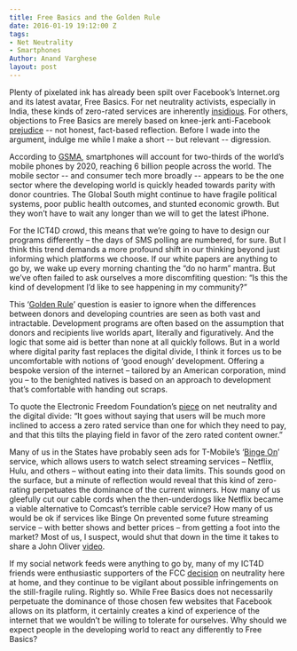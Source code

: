 ```yaml
---
title: Free Basics and the Golden Rule
date: 2016-01-19 19:12:00 Z
tags:
- Net Neutrality
- Smartphones
Author: Anand Varghese
layout: post
---
```


Plenty of pixelated ink has already been spilt over Facebook’s Internet.org and its latest avatar, Free Basics. For net neutrality activists, especially in India, these kinds of zero-rated services are inherently [insidious](http://thewire.in/2015/12/30/facebooks-rebuttal-to-mahesh-murthy-on-free-basics-with-replies-18235/). For others, objections to Free Basics are merely based on knee-jerk anti-Facebook [prejudice](http://www.ictworks.org/2016/01/14/be-honest-you-hate-free-basics-because-its-facebook/) -- not honest, fact-based reflection. Before I wade into the argument, indulge me while I make a short -- but relevant -- digression.
<!--more-->
According to [GSMA](http://www.telecompetitor.com/gsma-global-smartphone-connections-to-triple-by-2020/), smartphones will account for two-thirds of the world’s mobile phones by 2020, reaching 6 billion people across the world. The mobile sector -- and consumer tech more broadly --  appears to be the one sector where the developing world is quickly headed towards parity with donor countries. The Global South might continue to have fragile political systems, poor public health outcomes, and stunted economic growth. But they won’t have to wait any longer than we will to get the latest iPhone. 

For the ICT4D crowd, this means that we’re going to have to design our programs differently – the days of SMS polling are numbered, for sure. But I think this trend demands a more profound shift in our thinking beyond just informing which platforms we choose. If our white papers are anything to go by, we wake up every morning chanting the “do no harm” mantra. But we’ve often failed to ask ourselves a more discomfiting question: “Is this the kind of development I’d like to see happening in my community?” 

This ‘[Golden Rule](https://en.wikipedia.org/wiki/Golden_Rule)’ question is easier to ignore when the differences between donors and developing countries are seen as both vast and intractable. Development programs are often based on the assumption that donors and recipients live worlds apart, literally and figuratively. And the logic that some aid is better than none at all quickly follows. But in a world where digital parity fast replaces the digital divide, I think it forces us to be uncomfortable with notions of ‘good enough’ development. Offering a bespoke version of the internet – tailored by an American corporation, mind you – to the benighted natives is based on an approach to development that’s comfortable with handing out scraps. 

To quote the Electronic Freedom Foundation’s [piece](https://www.eff.org/deeplinks/2014/07/net-neutrality-and-global-digital-divide) on net neutrality and the digital divide: “It goes without saying that users will be much more inclined to access a zero rated service than one for which they need to pay, and that this tilts the playing field in favor of the zero rated content owner.” 

Many of us in the States have probably seen ads for T-Mobile’s ‘[Binge On](http://www.t-mobile.com/offer/binge-on-streaming-video.html)’ service, which allows users to watch select streaming services – Netflix, Hulu, and others – without eating into their data limits. This sounds good on the surface, but a minute of reflection would reveal that this kind of zero-rating perpetuates the dominance of the current winners. How many of us gleefully cut our cable cords when the then-underdogs like Netflix became a viable alternative to Comcast’s terrible cable service? How many of us would be ok if services like Binge On prevented some future streaming service – with better shows and better prices – from getting a foot into the market? Most of us, I suspect, would shut that down in the time it takes to share a John Oliver [video](https://www.youtube.com/watch?v=fpbOEoRrHyU).

If my social network feeds were anything to go by, many of my ICT4D friends were enthusiastic supporters of the FCC [decision](http://www.wired.com/2015/02/fcc-votes-yes-net-neutrality/) on neutrality here at home, and they continue to be vigilant about possible infringements on the still-fragile ruling.  Rightly so. While Free Basics does not necessarily perpetuate the dominance of those chosen few websites that Facebook allows on its platform, it certainly creates a kind of experience of the internet that we wouldn’t be willing to tolerate for ourselves. Why should we expect people in the developing world to react any differently to Free Basics?